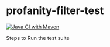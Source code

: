 # profanity-filter-test

[![Java CI with Maven](https://github.com/sivaganesh1988/profanity-filter-test/actions/workflows/maven.yml/badge.svg?branch=main)](https://github.com/sivaganesh1988/profanity-filter-test/actions/workflows/maven.yml)

Steps to Run the test suite
